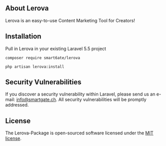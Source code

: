 ## About Lerova

Lerova is an easy-to-use Content Marketing Tool for Creators!


## Installation

Pull in Lerova in your existing Laravel 5.5 project

```
composer require smart6ate/lerova

php artisan lerova:install

```
## Security Vulnerabilities

If you discover a security vulnerability within Laravel, please send us an e-mail: info@smartgate.ch. All security vulnerabilities will be promptly addressed.

## License

The Lerova-Package is open-sourced software licensed under the [MIT license](http://opensource.org/licenses/MIT).
